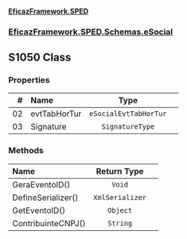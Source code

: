 #### [EficazFramework.SPED](EficazFrameworkSPED.md 'EficazFramework SPED')
### [EficazFramework.SPED.Schemas.eSocial](EficazFramework.SPED.Schemas.eSocial.md 'EficazFramework.SPED.Schemas.eSocial')

## S1050 Class
### Properties

| # | Name | Type | |
| ---: | :--- | :---: | :--- |
| 02 | evtTabHorTur | `eSocialEvtTabHorTur` |  |
| 03 | Signature | `SignatureType` |  |
### Methods

| Name | Return Type | |
| :--- | :---: | :--- |
| GeraEventoID() | `Void` |  |
| DefineSerializer() | `XmlSerializer` |  |
| GetEventoID() | `Object` |  |
| ContribuinteCNPJ() | `String` |  |
